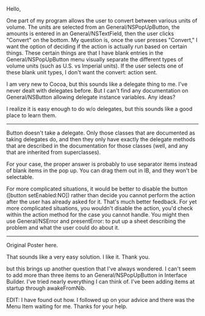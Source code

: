

Hello,

One part of my program allows the user to convert between various units of volume. The units are selected from an General/NSPopUpButton, the amounts is entered in an General/NSTextField, then the user clicks "Convert" on the bottom. My question is, once the user presses "Convert," I want the option of deciding if the action is actually run based on certain things. These certain things are that I have blank entries in the General/NSPopUpButton menu visually separate the different types of volume units (such as U.S. vs Imperial units). If the user selects one of these blank unit types, I don't want the convert: action sent.

I am very  new to Cocoa, but this sounds like a delegate thing to me. I've never dealt with delegates before. But I can't find any documentation on General/NSButton allowing delegate instance variables. Any ideas?

I realize it is easy enough to do w/o delegates, but this sounds like a good place to learn them.

----

Button doesn't take a delegate.  Only those classes that are documented as taking delegates do, and then they only have exactly the delegate methods that are described in the documentation for those classes (well, and any that are inherited from superclasses).

For your case, the proper answer is probably to use separator items instead of blank items in the pop up.  You can drag them out in IB, and they won't be selectable.  

For more complicated situations, it would be better to disable the button ([button setEnabled:NO]) rather than decide you cannot perform the action after the user has already asked for it.  That's much better feedback.  For yet more complicated situations, you wouldn't disable the action, you'd check within the action method for the case you cannot handle.  You might then use General/NSError and presentError: to put up a sheet describing the problem and what the user could do about it. 

----

Original Poster here.

That sounds like a very easy solution. I like it. Thank you.

but this brings up another question that I've always wondered. I can't seem to add more than three items to an General/NSPopUpButton in Interface Builder. I've tried nearly everything I can think of. I've been adding items at startup through awakeFromNib.

EDIT: I have found out how. I followed up on your advice and there was the Menu Item waiting for me. Thanks for your help.